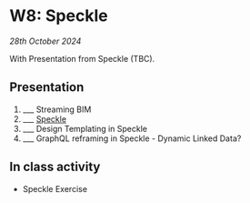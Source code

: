 # W8: Speckle

*28th October 2024*

With Presentation from Speckle (TBC).

## Presentation
1. ___ Streaming BIM
2. ___ [Speckle](/Concepts/Speckle)
3. ___ Design Templating in Speckle
4. ___ GraphQL reframing in Speckle - Dynamic Linked Data?

## In class activity
* Speckle Exercise


